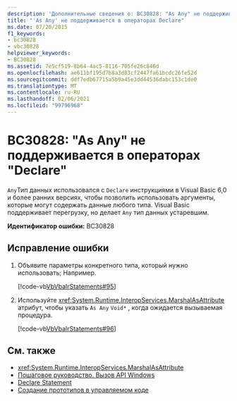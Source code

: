 ```yaml
---
description: 'Дополнительные сведения о: BC30828: "As Any" не поддерживается в операторах "Declare"'
title: "'As Any' не поддерживается в операторах Declare"
ms.date: 07/20/2015
f1_keywords:
- bc30828
- vbc30828
helpviewer_keywords:
- BC30828
ms.assetid: 7e5cf519-8b64-4ac5-8116-705fe26c846d
ms.openlocfilehash: ae611bf195d7b8a3d83cf2447fa61bcdc26fe52d
ms.sourcegitcommit: ddf7edb67715a5b9a45e3dd44536dabc153c1de0
ms.translationtype: MT
ms.contentlocale: ru-RU
ms.lasthandoff: 02/06/2021
ms.locfileid: "99796968"
---
```

# <a name="bc30828-as-any-is-not-supported-in-declare-statements"></a>BC30828: "As Any" не поддерживается в операторах "Declare"

`Any`Тип данных использовался с `Declare` инструкциями в Visual Basic 6,0 и более ранних версиях, чтобы позволить использовать аргументы, которые могут содержать данные любого типа. Visual Basic поддерживает перегрузку, но делает `Any` тип данных устаревшим.

 **Идентификатор ошибки:** BC30828

## <a name="to-correct-this-error"></a>Исправление ошибки

1. Объявите параметры конкретного типа, который нужно использовать; Например.

     [!code-vb[VbVbalrStatements#95](~/samples/snippets/visualbasic/VS_Snippets_VBCSharp/VbVbalrStatements/VB/class5.vb#95)]

2. Используйте <xref:System.Runtime.InteropServices.MarshalAsAttribute> атрибут, чтобы указать `As Any` `Void*` , когда ожидается вызываемая процедура.

     [!code-vb[VbVbalrStatements#96](~/samples/snippets/visualbasic/VS_Snippets_VBCSharp/VbVbalrStatements/VB/class5.vb#96)]

## <a name="see-also"></a>См. также

- <xref:System.Runtime.InteropServices.MarshalAsAttribute>
- [Пошаговое руководство. Вызов API Windows](../../programming-guide/com-interop/walkthrough-calling-windows-apis.md)
- [Declare Statement](../statements/declare-statement.md)
- [Создание прототипов в управляемом коде](../../../framework/interop/creating-prototypes-in-managed-code.md)
